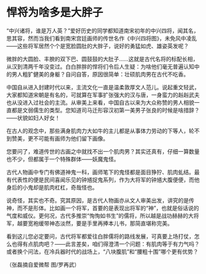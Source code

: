 # 悍将为啥多是大胖子

“中兴诸将，谁是万人英？”爱好历史的同学都知道南宋初年的中兴四将，闻其名，思其容，然而当我们看到南宋宫廷画师的传世名作《中兴四将图》，未免风中凌乱——这些将军居然个个是宽脸圆肚的大胖子，说好的勇猛如虎、雄姿英发呢？ 

微胖的大圆脸、丰腴的双下巴、圆鼓鼓的大肚子……这就是古代名将的标配长相，从汉到清两千年没变过。白白胖胖的悍将们令后人生疑：为啥他们毫无普遍认知中的男人粗犷健美的身躯？自问自答，原因很简单：壮硕肌肉男在古代不吃香。 

中国自从进入封建时代以来，主流文化一直是温柔敦厚文人范儿。说起重文轻武，大家都知道宋朝是有名的，可就算在军事扩张强大的汉与唐，一身蛮力的赳赳武夫也从没进入过社会的主流。从审美上来看，中国自古以来为大众称赞的男人相貌一直都是文弱儒生的类型。您知道司马迁形容汉初第一美男子张良的时候是啥措辞？——状貌如妇人好女！ 

在古人的观念中，那些满身肌肉力大如牛的主儿都是从事体力劳动的下等人，轮不到赞美，更不可能有画师为他们留下画像。 

您要问了，难道传世的古画之中就找不出一个肌肉男？其实还真有，仔细一算数量也不少，但都属于一个特殊群体——妖魔鬼怪。 

古代人物画中专门有佛道神鬼一科，画师笔下的鬼怪都是面目狰狞、肌肉虬结。最有代表性的便是民间喜闻乐见的钟馗捉鬼系列，作为大将军的钟馗大腹便便，而他身后的小鬼却是肌肉杠杠，奇哉怪也。 

说奇怪，其实也不奇。究其原因，是古代人物画亦从文人审美出发，讲究的是传神，而不是形体。比如画一个将军，首要的是表现出将军的“神”，也就是俗话说的气度和威仪。更何况，古代多推崇“恂恂如书生”的儒将，所以越是战功赫赫的大将军，越要宽袍缓带神态淡然，要是手里再捧本儿书，那简直堪称完美。 

看到这儿您必定要问，古代将军都爱往白胖儒将的路线发展，可真要上场打仗，怎么也得有点肌肉吧？——此言差矣，咱们得澄清一个问题：有肌肉等于有力气吗？或者换个问法，在冷兵器时代的战场上，“八块腹肌”和“腰粗十围”哪个更有优势？ 

（张磊摘自爱微帮 图/罗再武）